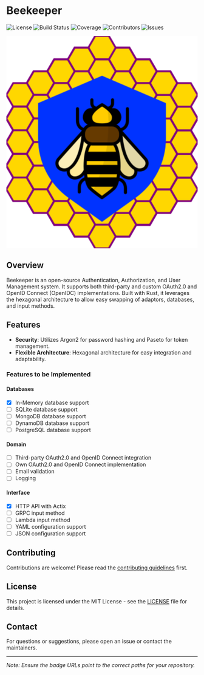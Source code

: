 # Beekeeper

![License](https://img.shields.io/badge/license-MIT-blue.svg)
![Build Status](https://img.shields.io/github/actions/workflow/status/Abdulhakim-rustacian/beekeeper/ci.yml)
![Coverage](https://img.shields.io/codecov/c/github/Abdulhakim-rustacian/beekeeper)
![Contributors](https://img.shields.io/github/contributors/Abdulhakim-rustacian/beekeeper)
![Issues](https://img.shields.io/github/issues/Abdulhakim-rustacian/beekeeper)

![Logo](logo.svg)

## Overview

Beekeeper is an open-source Authentication, Authorization, and User Management system. It supports both third-party and custom OAuth2.0 and OpenID Connect (OpenIDC) implementations. Built with Rust, it leverages the hexagonal architecture to allow easy swapping of adaptors, databases, and input methods.

## Features

- **Security**: Utilizes Argon2 for password hashing and Paseto for token management.
- **Flexible Architecture**: Hexagonal architecture for easy integration and adaptability.

### Features to be Implemented

#### Databases
- [x] In-Memory database support
- [ ] SQLite database support
- [ ] MongoDB database support
- [ ] DynamoDB database support
- [ ] PostgreSQL database support

#### Domain
- [ ] Third-party OAuth2.0 and OpenID Connect integration
- [ ] Own OAuth2.0 and OpenID Connect implementation
- [ ] Email validation
- [ ] Logging

#### Interface
- [x] HTTP API with Actix
- [ ] GRPC input method
- [ ] Lambda input method
- [ ] YAML configuration support
- [ ] JSON configuration support

## Contributing

Contributions are welcome! Please read the [contributing guidelines](CONTRIBUTING.md) first.

## License

This project is licensed under the MIT License - see the [LICENSE](LICENSE) file for details.

## Contact

For questions or suggestions, please open an issue or contact the maintainers.

---

*Note: Ensure the badge URLs point to the correct paths for your repository.*
